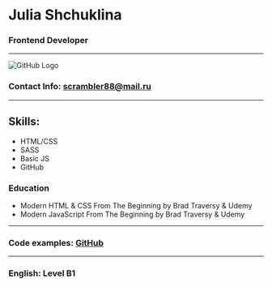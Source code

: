 # Julia Shchuklina
### Frontend Developer
----------

![GitHub Logo](https://avatars0.githubusercontent.com/u/52234801?s=400&u=bbeaef9b080c3795f421e83596f3ed099a126f77&v=4)

### Contact Info: scrambler88@mail.ru
-------

## Skills:
 * HTML/CSS
 * SASS
 * Basic JS
 * GitHub

 ### Education
 * Modern HTML & CSS From The Beginning by Brad Traversy & Udemy
 * Modern JavaScript From The Beginning by Brad Traversy & Udemy

-------
### Code examples: [GitHub](http://github.com/mrJozhkinKot)
-------
### English: Level B1